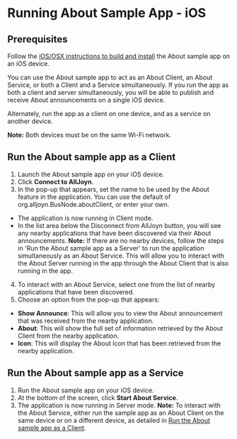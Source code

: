 # Running About Sample App - iOS

## Prerequisites
Follow the [iOS/OSX instructions to build and install][ios_osx_build] the About sample app on an iOS device.

You can use the About sample app to act as an About Client, an About Service, or both a Client and a Service simultaneously. If you run the app as both a client and server simultaneously, you will be able to publish and receive About announcements on a single iOS device.

Alternately, run the app as a client on one device, and as a service on another device.

**Note:** Both devices must be on the same Wi-Fi network.

## Run the About sample app as a Client

1. Launch the About sample app on your iOS device.
2. Click **Connect to AllJoyn**.
3. In the pop-up that appears, set the name to be used by the About feature in the application. You can use the default of org.alljoyn.BusNode.aboutClient, or enter your own.
  * The application is now running in Client mode. 
  * In the list area below the Disconnect from AllJoyn button, you will see any nearby applications that have been discovered via their About announcements.
  **Note:** If there are no nearby devices, follow the steps in 'Run the About sample app as a Server' to run the application simultaneously as an About Service. This will allow you to interact with the About Server running in the app through the About Client that is also running in the app.
 
4. To interact with an About Service, select one from the list of nearby applications that have been discovered.
5. Choose an option from the pop-up that appears:
  * **Show Announce**: This will allow you to view the About announcement that was received from the nearby application.
  * **About**: This will show the full set of information retrieved by the About Client from the nearby application.
  * **Icon**: This will display the About Icon that has been retrieved from the nearby application.

## Run the About sample app as a Service

1. Run the About sample app on your iOS device.
2. At the bottom of the screen, click **Start About Service**.
3. The application is now running in Server mode.
**Note:** To interact with the About Service, either run the sample app as an About Client on the same device or on a different device, as detailed in [Run the About sample app as a Client](#run-the-about-sample-app-as-a-client).

[ios_osx_build]: /develop/building/ios_osx